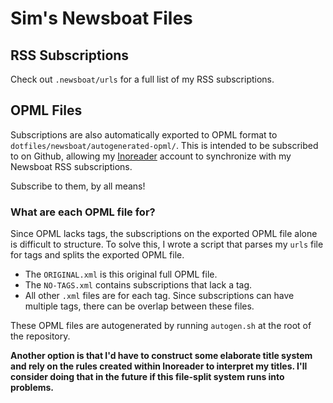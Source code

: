 # Sim's Newsboat Files

## RSS Subscriptions

Check out `.newsboat/urls` for a full list of my RSS subscriptions.

## OPML Files

Subscriptions are also automatically exported to OPML format to `dotfiles/newsboat/autogenerated-opml/`. This is intended to be subscribed to on Github, allowing my [Inoreader](https://www.inoreader.com/) account to synchronize with my Newsboat RSS subscriptions.

Subscribe to them, by all means!

### What are each OPML file for?

Since OPML lacks tags, the subscriptions on the exported OPML file alone is difficult to structure. To solve this, I wrote a script that parses my `urls` file for tags and splits the exported OPML file.

- The `ORIGINAL.xml` is this original full OPML file.
- The `NO-TAGS.xml` contains subscriptions that lack a tag.
- All other `.xml` files are for each tag. Since subscriptions can have multiple tags, there can be overlap between these files.

These OPML files are autogenerated by running `autogen.sh` at the root of the repository.

**Another option is that I'd have to construct some elaborate title system and rely on the rules created within Inoreader to interpret my titles. I'll consider doing that in the future if this file-split system runs into problems.**


